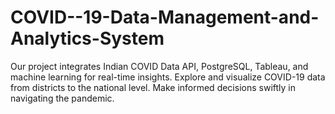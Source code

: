 # COVID--19-Data-Management-and-Analytics-System
Our project integrates Indian COVID Data API, PostgreSQL, Tableau, and machine learning for real-time insights. Explore and visualize COVID-19 data from districts to the national level. Make informed decisions swiftly in navigating the pandemic.
